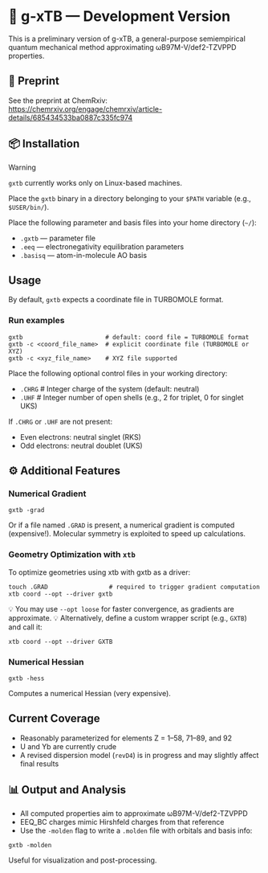 # 🚧 g-xTB — Development Version

This is a preliminary version of g-xTB, a general-purpose semiempirical quantum mechanical method approximating ωB97M-V/def2-TZVPPD properties.

## 📄 Preprint

See the preprint at ChemRxiv: https://chemrxiv.org/engage/chemrxiv/article-details/685434533ba0887c335fc974

## 📦 Installation

> [!WARNING]
> `gxtb` currently works only on Linux-based machines.

Place the `gxtb` binary in a directory belonging to your `$PATH` variable (e.g., `$USER/bin/`).

Place the following parameter and basis files into your home directory (`~/`):
- `.gxtb` — parameter file
- `.eeq` — electronegativity equilibration parameters
- `.basisq` — atom-in-molecule AO basis

## Usage

By default, `gxtb` expects a coordinate file in TURBOMOLE format.

### Run examples

```
gxtb                       # default: coord file = TURBOMOLE format
gxtb -c <coord_file_name>  # explicit coordinate file (TURBOMOLE or XYZ)
gxtb -c <xyz_file_name>    # XYZ file supported
```

Place the following optional control files in your working directory:
- `.CHRG` # Integer charge of the system (default: neutral)
- `.UHF` # Integer number of open shells (e.g., 2 for triplet, 0 for singlet UKS)

If `.CHRG` or `.UHF` are not present: 
- Even electrons: neutral singlet (RKS)
- Odd electrons: neutral doublet (UKS)

## ⚙️ Additional Features

### Numerical Gradient

```
gxtb -grad
```
Or if a file named `.GRAD` is present, a numerical gradient is computed (expensive!).
Molecular symmetry is exploited to speed up calculations.

### Geometry Optimization with `xtb`

To optimize geometries using xtb with gxtb as a driver:
```
touch .GRAD                 # required to trigger gradient computation
xtb coord --opt --driver gxtb
```

💡 You may use `--opt loose` for faster convergence, as gradients are approximate.
💡 Alternatively, define a custom wrapper script (e.g., `GXTB`) and call it:

```
xtb coord --opt --driver GXTB
```

### Numerical Hessian

```
gxtb -hess
```
Computes a numerical Hessian (very expensive).

## Current Coverage

- Reasonably parameterized for elements Z = 1–58, 71–89, and 92
- U and Yb are currently crude
- A revised dispersion model (`revD4`) is in progress and may slightly affect final results

## 📊 Output and Analysis

- All computed properties aim to approximate ωB97M-V/def2-TZVPPD
- EEQ_BC charges mimic Hirshfeld charges from that reference
- Use the `-molden` flag to write a `.molden` file with orbitals and basis info:
```
gxtb -molden
```
Useful for visualization and post-processing.
